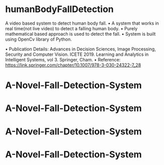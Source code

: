 # humanBodyFallDetection
A video based system to detect human body fall. 
•	A system that works in real time(not live video) to detect a falling human body.
•	Purely mathematical based approach is used to detect the fall.
•	System is built using OpenCv library of Python.

•	Publication Details: Advances in Decision Sciences, Image Processing, Security and Computer Vision. ICETE 2019. Learning and Analytics in Intelligent Systems, vol 3. Springer, Cham.
•	Reference: https://link.springer.com/chapter/10.1007/978-3-030-24322-7_28
# A-Novel-Fall-Detection-System
# A-Novel-Fall-Detection-System
# A-Novel-Fall-Detection-System
# A-Novel-Fall-Detection-System
